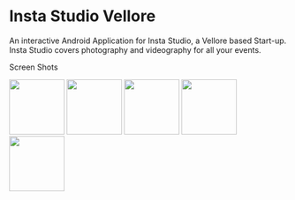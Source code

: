 # Insta Studio Vellore

An interactive Android Application for Insta Studio, a Vellore based Start-up. Insta Studio covers 
photography and videography for all your events.

Screen Shots 

<img src="https://user-images.githubusercontent.com/32614778/51068842-f2984580-1649-11e9-95f4-20c1c81db823.jpg" width="100" >
<img src="https://user-images.githubusercontent.com/32614778/51068843-f330dc00-1649-11e9-8f72-aab905a3c124.jpg" width="100">
<img src="https://user-images.githubusercontent.com/32614778/51068844-f330dc00-1649-11e9-9315-5e4b2b286dfc.jpg" width="100" >
<img src="https://user-images.githubusercontent.com/32614778/51068845-f330dc00-1649-11e9-8b75-eb2eb12e0b9d.jpg" width="100">
<img src="https://user-images.githubusercontent.com/32614778/51068846-f3c97280-1649-11e9-9960-410131cb9b2b.jpg" width="100">







